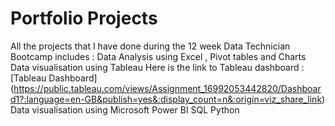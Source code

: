 # Portfolio Projects
All the projects that I have done during the 12 week Data Technician Bootcamp includes :
Data Analysis using Excel , Pivot tables and Charts
Data visualisation using Tableau
Here is the link to Tableau dashboard :
[Tableau Dashboard] (https://public.tableau.com/views/Assignment_16992053442820/Dashboard1?:language=en-GB&publish=yes&:display_count=n&:origin=viz_share_link)
Data visualisation using Microsoft Power BI
SQL
Python
